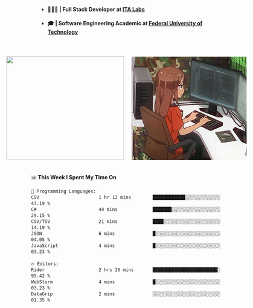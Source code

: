 <body style="margin-bottom: 40px; gap: 20px">
  <div style="display: flex; flex-direction: column; width: auto; margin: 0 auto; padding: 20px;">
    <ul style="flex: 1; margin-bottom: 20px;">
      <li><h4>🧑🏽‍💻 | Full Stack Developer at <a href="https://itafrotas.com//">ITA Labs</a></h4></li>
      <li><h4>🎓 | Software Engineering Academic at <a href="http://www.utfpr.edu.br/">Federal University of Technology</a></h4></li>
      <br/>
    </ul>
    <div style="display: flex; justify-content: center; align-items: center; gap: 20px;">
      <a href="https://skillicons.dev">
        <img width="312" height="274" src="https://skillicons.dev/icons?i=cs,dotnet,php,laravel,ts,js,nodejs,react,swift,java,adonis,postgres,mysql,mongodb,postman,c,heroku,gradle,npm,flutter,docker,aws,redis,kubernetes&theme=light&&perline=4" />
      </a>
      <img width="312" height="274" src="assets/umiko.gif" alt="Computer Boy" />
    </div>
  </div>
</body>


<!--START_SECTION:waka-->
📊 **This Week I Spent My Time On** 

```text
💬 Programming Languages: 
CSV                      1 hr 12 mins        ████████████░░░░░░░░░░░░░   47.19 % 
C#                       44 mins             ███████░░░░░░░░░░░░░░░░░░   29.15 % 
CSV/TSV                  21 mins             ████░░░░░░░░░░░░░░░░░░░░░   14.19 % 
JSON                     6 mins              █░░░░░░░░░░░░░░░░░░░░░░░░   04.05 % 
JavaScript               4 mins              █░░░░░░░░░░░░░░░░░░░░░░░░   03.23 % 

🔥 Editors: 
Rider                    2 hrs 26 mins       ████████████████████████░   95.42 % 
WebStorm                 4 mins              █░░░░░░░░░░░░░░░░░░░░░░░░   03.23 % 
DataGrip                 2 mins              ░░░░░░░░░░░░░░░░░░░░░░░░░   01.35 % 
```


<!--END_SECTION:waka-->

<!--
**danielr0d/danielr0d** is a ✨ _special_ ✨ repository because its `README.md` (this file) appears on your GitHub profile.

Here are some ideas to get you started:

- 🔭 I’m currently working on ...
- 🌱 I’m currently learning ...
- 👯 I’m looking to collaborate on ...
- 🤔 I’m looking for help with ...
- 💬 Ask me about ...
- 📫 How to reach me: ...
- 😄 Pronouns: ...
- ⚡ Fun fact: ...
-->
